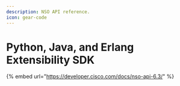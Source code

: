 ```yaml
---
description: NSO API reference.
icon: gear-code
---
```


# Python, Java, and Erlang Extensibility SDK

{% embed url="https://developer.cisco.com/docs/nso-api-6.3/" %}

